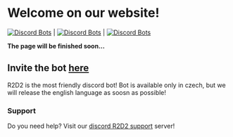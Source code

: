 # Welcome on our website!

[![Discord Bots](https://top.gg/api/widget/status/729243368579924049.svg)](https://top.gg/bot/729243368579924049) | [![Discord Bots](https://top.gg/api/widget/upvotes/729243368579924049.svg)](https://top.gg/bot/729243368579924049) | [![Discord Bots](https://top.gg/api/widget/owner/729243368579924049.svg)](https://top.gg/bot/729243368579924049)

**The page will be finished soon...**

## Invite the bot [here](https://discord.com/oauth2/authorize?client_id=729243368579924049&scope=bot&permissions=1006628094)

R2D2 is the most friendly discord bot! Bot is available only in czech, but we will release the english language as soosn as possible!

### Support

Do you need help? Visit our [discord R2D2 support](https://discord.gg/vhS8UuuYDt) server!
